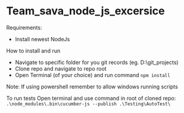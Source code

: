 # Team_sava_node_js_excersice
 Requirements:
 - Install newest NodeJs


How to install and run

- Navigate to specific folder for you git records (eg. D:\git_projects)
- Clone repo and navigate to repo root
- Open Terminal (of your choice) and run command ```npm install```

Note: If using powershell remember to allow windows running scripts


To run tests Open terminal and use command in root of cloned repo:
```.\node_modules\.bin\cucumber-js --publish .\Testing\AutoTest\```

